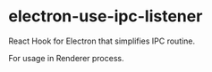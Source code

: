 # electron-use-ipc-listener
React Hook for Electron that simplifies IPC routine.

For usage in Renderer process. 
